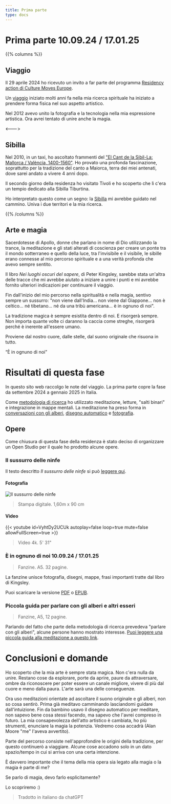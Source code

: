 ```yaml
---
title: Prima parte
type: docs
---
```


# Prima parte 10.09.24 / 17.01.25

{{% columns %}}

## Viaggio

Il 29 aprile 2024 ho ricevuto un invito a far parte del
programma [Residency action di Culture Moves Europe](https://culture.ec.europa.eu/creative-europe/creative-europe-culture-strand/culture-moves-europe).

Un [viaggio](/docs/journey) iniziato molti anni fa nella mia ricerca spirituale ha iniziato a prendere forma fisica nel
suo aspetto artistico.

Nel 2012 avevo unito la fotografia e la tecnologia nella mia espressione artistica. Ora avrei tentato di unire anche la
magia.

<--->

## Sibilla

Nel 2010, in un taxi, ho ascoltato frammenti del
["El Cant de la Sibil-La: Mallorca / València, 1400-1560"](https://open.spotify.com/album/225ndLEKqu767DbpRzKsia?si=2gp0nXf-SCKSPgQCK-rHNw).
Ho provato una profonda fascinazione, soprattutto per la tradizione del canto a Maiorca, terra dei miei antenati, dove
sarei andato a vivere 4 anni dopo.

Il secondo giorno della residenza ho visitato Tivoli e ho scoperto che lì c'era un tempio dedicato alla Sibilla
Tiburtina.

Ho interpretato questo come un segno: la [Sibilla](/docs/sibyl) mi avrebbe guidato nel cammino. Univa i due territori e
la mia ricerca.

{{% /columns %}}

## Arte e magia

Sacerdotesse di Apollo, donne che parlano in nome di Dio utilizzando la trance, la meditazione e gli stati alterati di
coscienza per creare un ponte tra il mondo sotterraneo e quello della luce, tra l'invisibile e il visibile, le sibille
erano connesse al mio percorso spirituale e a una verità profonda che avevo sempre sentito.

Il libro _Nei luoghi oscuri del sapere_, di Peter Kingsley, sarebbe stata un'altra delle tracce che mi avrebbe aiutato a
iniziare a unire i punti e mi avrebbe fornito ulteriori indicazioni per continuare il viaggio.

Fin dall'inizio del mio percorso nella spiritualità e nella magia, sentivo sempre un sussurro: "non viene dall'India...
non viene dal Giappone... non è celtico... né tibetano... né da una tribù americana... è in ognuno di noi".

La tradizione magica è sempre esistita dentro di noi. E risorgerà sempre. Non importa quante volte ci daranno la caccia
come streghe, risorgerà perché è inerente all'essere umano.

Proviene dal nostro cuore, dalle stelle, dal suono originale che risuona in tutto.

“È in ognuno di noi”

# Risultati di questa fase

In questo sito web raccolgo le note del viaggio. La prima parte copre la fase da settembre 2024 a gennaio 2025 in
Italia.

Come [metodologia di ricerca](/docs/methodology) ho utilizzato meditazione, letture, "salti binari" e integrazione in
mappe mentali.
La meditazione ha preso forma
in [conversazioni con gli alberi](/docs/talking_with_the_trees), [disegno automatico](/docs/drawing)
e [fotografia](/docs/photography).

## Opere

Come chiusura di questa fase della residenza è stato deciso di organizzare un Open Studio per il quale ho prodotto
alcune opere.

### Il sussurro delle ninfe 

Il testo descritto _Il sussurro delle ninfe_ si può [leggere qui](/docs/sanctuary). 

#### Fotografia

![Il sussurro delle ninfe](/images/X1V45282-Enhanced-SR.jpg)


> Stampa digitale. 1,60m x 90 cm


#### Video

{{< youtube id=VyhtDy2UCUk autoplay=false loop=true mute=false allowFullScreen=true >}}

> Video 4k. 5' 31"


### È in ognuno di noi 10.09.24 / 17.01.25


> Fanzine. A5. 32 pagine.


La fanzine unisce fotografia, disegni, mappe, frasi importanti tratte dal libro di Kingsley.

Puoi scaricare la versione [PDF](/fanzine/Esta_en_todos_nosotros_it.pdf) o [EPUB](/fanzine/E_dentro_di_tutti_noi.epub).

### Piccola guida per parlare con gli alberi e altri esseri


> Fanzine, A5, 12 pagine.


Parlando del fatto che parte della metodologia di ricerca prevedeva "parlare con gli alberi", alcune persone hanno
mostrato interesse. [Puoi leggere una piccola guida alla meditazione a questo link](/docs/talking_with_the_trees).

# Conclusioni e domande

Ho scoperto che la mia arte è sempre stata magica. Non c'era nulla da unire. Restano cose da esplorare, porte da aprire,
paure da attraversare, ombre da riconoscere per poter essere un canale migliore, vivere di più dal cuore e meno dalla
paura. L'arte sarà una delle conseguenze.

Ora uso meditazioni orientate ad ascoltare il suono originale e gli alberi, non so cosa sentirò. Prima già meditavo
camminando lasciandomi guidare dall'intuizione. Fin da bambino usavo il disegno automatico per meditare, non sapevo bene
cosa stessi facendo, ma sapevo che l'avrei compreso in futuro.
La mia consapevolezza dell'atto artistico è cambiata, ho più strumenti, enunciare la magia la potenzia. Vedremo cosa
accadrà (Alan Moore "me" l'aveva avvertito).

Parte del percorso consiste nell'approfondire le origini della tradizione, per questo continuerò a viaggiare. Alcune
cose accadono solo in un dato spazio/tempo in cui si arriva con una certa intenzione.

È davvero importante che il tema della mia opera sia legato alla magia o la magia è parte di me?

Se parlo di magia, devo farlo esplicitamente?

Lo scopriremo :)

> Tradotto in italiano da chatGPT